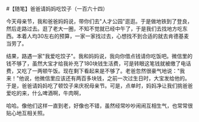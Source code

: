 #【随笔】爸爸请妈妈吃饺子（一百六十四）

今天母亲节，我和爸爸妈妈说，带你们去"人才公园"逛逛。于是做地铁到了登良，然后走路过去。逛了老大一圈，不知不觉就已经中午了，于是我们去找地方吃东西。本着人均30左右的预算，一家一家找过去，心想找不到合适的就去肯德基麦当劳了。

结果，路遇一家"我爱吃饺子"。我和妈妈说，我向你借点钱请你吃饭吧。微信里的钱不够了，虽然大宝才给我补充了180块钱生活费，可是转眼这笔钱就被缴了电话费，又吃了一两顿午饭。现在剩下看起来是不够了。老爸忽然很豪气地说："我来！"他说，他微信里应该还有两百多块钱，之前一次过生日时，大宝发给他的。于是，爸爸请妈妈吃了顿饺子来庆祝母亲节。可是，点单时，妈妈净让我们挑爸爸爱吃的来，什么啤酒啊，牛肉啊，

哈哈。像他们这样一直到老，好像也不错，虽然经常吵吵闹闹互相生气，也常常很贴心地互相关照。
